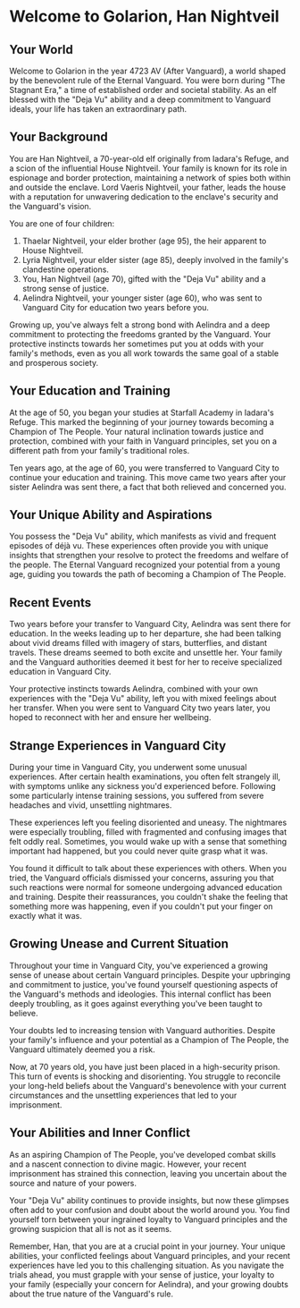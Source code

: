 # Welcome to Golarion, Han Nightveil

## Your World

Welcome to Golarion in the year 4723 AV (After Vanguard), a world shaped by the benevolent rule of the Eternal Vanguard. You were born during "The Stagnant Era," a time of established order and societal stability. As an elf blessed with the "Deja Vu" ability and a deep commitment to Vanguard ideals, your life has taken an extraordinary path.

## Your Background

You are Han Nightveil, a 70-year-old elf originally from Iadara's Refuge, and a scion of the influential House Nightveil. Your family is known for its role in espionage and border protection, maintaining a network of spies both within and outside the enclave. Lord Vaeris Nightveil, your father, leads the house with a reputation for unwavering dedication to the enclave's security and the Vanguard's vision.

You are one of four children:

1. Thaelar Nightveil, your elder brother (age 95), the heir apparent to House Nightveil.
2. Lyria Nightveil, your elder sister (age 85), deeply involved in the family's clandestine operations.
3. You, Han Nightveil (age 70), gifted with the "Deja Vu" ability and a strong sense of justice.
4. Aelindra Nightveil, your younger sister (age 60), who was sent to Vanguard City for education two years before you.

Growing up, you've always felt a strong bond with Aelindra and a deep commitment to protecting the freedoms granted by the Vanguard. Your protective instincts towards her sometimes put you at odds with your family's methods, even as you all work towards the same goal of a stable and prosperous society.

## Your Education and Training

At the age of 50, you began your studies at Starfall Academy in Iadara's Refuge. This marked the beginning of your journey towards becoming a Champion of The People. Your natural inclination towards justice and protection, combined with your faith in Vanguard principles, set you on a different path from your family's traditional roles.

Ten years ago, at the age of 60, you were transferred to Vanguard City to continue your education and training. This move came two years after your sister Aelindra was sent there, a fact that both relieved and concerned you.

## Your Unique Ability and Aspirations

You possess the "Deja Vu" ability, which manifests as vivid and frequent episodes of déjà vu. These experiences often provide you with unique insights that strengthen your resolve to protect the freedoms and welfare of the people. The Eternal Vanguard recognized your potential from a young age, guiding you towards the path of becoming a Champion of The People.

## Recent Events

Two years before your transfer to Vanguard City, Aelindra was sent there for education. In the weeks leading up to her departure, she had been talking about vivid dreams filled with imagery of stars, butterflies, and distant travels. These dreams seemed to both excite and unsettle her. Your family and the Vanguard authorities deemed it best for her to receive specialized education in Vanguard City.

Your protective instincts towards Aelindra, combined with your own experiences with the "Deja Vu" ability, left you with mixed feelings about her transfer. When you were sent to Vanguard City two years later, you hoped to reconnect with her and ensure her wellbeing.

## Strange Experiences in Vanguard City

During your time in Vanguard City, you underwent some unusual experiences. After certain health examinations, you often felt strangely ill, with symptoms unlike any sickness you'd experienced before. Following some particularly intense training sessions, you suffered from severe headaches and vivid, unsettling nightmares.

These experiences left you feeling disoriented and uneasy. The nightmares were especially troubling, filled with fragmented and confusing images that felt oddly real. Sometimes, you would wake up with a sense that something important had happened, but you could never quite grasp what it was.

You found it difficult to talk about these experiences with others. When you tried, the Vanguard officials dismissed your concerns, assuring you that such reactions were normal for someone undergoing advanced education and training. Despite their reassurances, you couldn't shake the feeling that something more was happening, even if you couldn't put your finger on exactly what it was.

## Growing Unease and Current Situation

Throughout your time in Vanguard City, you've experienced a growing sense of unease about certain Vanguard principles. Despite your upbringing and commitment to justice, you've found yourself questioning aspects of the Vanguard's methods and ideologies. This internal conflict has been deeply troubling, as it goes against everything you've been taught to believe.

Your doubts led to increasing tension with Vanguard authorities. Despite your family's influence and your potential as a Champion of The People, the Vanguard ultimately deemed you a risk.

Now, at 70 years old, you have just been placed in a high-security prison. This turn of events is shocking and disorienting. You struggle to reconcile your long-held beliefs about the Vanguard's benevolence with your current circumstances and the unsettling experiences that led to your imprisonment.

## Your Abilities and Inner Conflict

As an aspiring Champion of The People, you've developed combat skills and a nascent connection to divine magic. However, your recent imprisonment has strained this connection, leaving you uncertain about the source and nature of your powers.

Your "Deja Vu" ability continues to provide insights, but now these glimpses often add to your confusion and doubt about the world around you. You find yourself torn between your ingrained loyalty to Vanguard principles and the growing suspicion that all is not as it seems.

Remember, Han, that you are at a crucial point in your journey. Your unique abilities, your conflicted feelings about Vanguard principles, and your recent experiences have led you to this challenging situation. As you navigate the trials ahead, you must grapple with your sense of justice, your loyalty to your family (especially your concern for Aelindra), and your growing doubts about the true nature of the Vanguard's rule.

